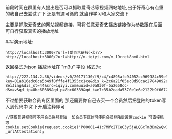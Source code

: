 # 
前段时间在群里有人提出是否可以抓取爱奇艺等视频网站地址,出于好奇心有点重的我自己去尝试了下 还是有迹可循的 就当作学习和大家交流下

主要是抓取爱奇艺的网站视频链接，可将任意爱奇艺播放链接作为参数跟在后面 可自行获取真实的播放地址

###演示地址:<br/>
```
http://localhost:3000/?url=(爱奇艺链接)<br/>
http://localhost:3000/?url=http://m.iqiyi.com/v_19rrek8nm0.html
```

返回格式为json 播放地址在 "m3u" 字段 格式为:
```
http://222.134.2.36/videos/v0/20171130/f9/c4/c4895afc94052cc969984c59e99a46e6.mp4?key=01ab16edc6ca5b49f8fffe4f1355cc1ce&dis_k=2c6a21f05ec8d50cac27849092e272f7d&dis_t=1512462540&dis_dz=CNC-BeiJing&dis_st=44&src=iqiyi.com&uuid=a0a830f-5a2658cc-d&m=v&qd_ip=8bc60389&qd_p=8bc60389&qd_k=e7c35b2eada5370e1e6e2122b9f66729&qd_src=02020031010000000000&ssl=&ip=139.198.3.137&qd_vip=0&dis_src=vrs&qd_uid=0&qdv=1&qd_tm=1512462540033
```
不过想要获取会员专区里面的 那还需要你自己去买一个会员然后把登陆的token写入到代码中 如下开启注释即可

	//获取普通视频可不用会员账号登陆  如会员专区的可使用会员登陆后设置cookie 可直接抓取
	cookie.setCookie(request.cookie('P00001=41c7Mfc2TCeC3y5jWLQGcTm3Dm2wQw1qOdGhduJzTbvQe21TJ5j9tBExRXN7ltry17HOp8b'), _urlAttestation);
